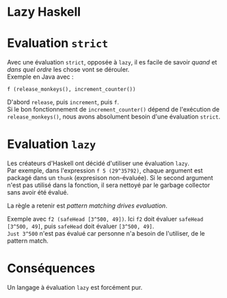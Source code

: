 # Lazy Haskell

# Evaluation `strict`

Avec une évaluation `strict`, opposée à `lazy`, il es facile de savoir *quand* et *dans quel ordre* les chose vont se dérouler.  
Exemple en Java avec : 
```
f (release_monkeys(), increment_counter())
```

D'abord `release`, puis `increment`, puis `f`.  
Si le bon fonctionnement de `increment_counter()` dépend de l'exécution de `release_monkeys()`, nous avons absolument besoin d'une évaluation `strict`.  

# Evaluation `lazy`

Les créateurs d'Haskell ont décidé d'utiliser une évaluation `lazy`.  
Par exemple, dans l'expression `f 5 (29^35792)`, chaque argument est packagé dans un `thunk` (expresison non-évaluée). Si le second argument n'est pas utilisé dans la fonction, il sera nettoyé par le garbage collector sans avoir été évalué.  

La règle a retenir est *pattern matching drives evaluation*.  

Exemple avec `f2 (safeHead [3^500, 49])`. Ici `f2` doit évaluer `safeHead [3^500, 49]`, puis `safeHead` doit évaluer `[3^500, 49]`.  
`Just 3^500` n'est pas évalué car personne n'a besoin de l'utiliser, de le pattern match.  

# Conséquences

Un langage à évaluation `lazy` est forcément pur.  
